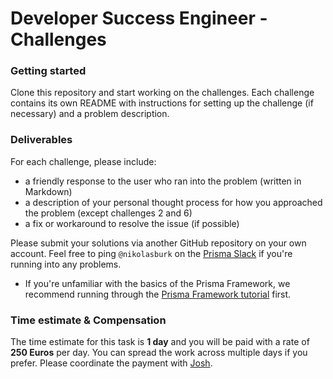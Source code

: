 # Developer Success Engineer - Challenges

### Getting started

Clone this repository and start working on the challenges. Each challenge contains its own README with instructions for setting up the challenge (if necessary) and a problem description.

### Deliverables

For each challenge, please include:

- a friendly response to the user who ran into the problem (written in Markdown)
- a description of your personal thought process for how you approached the problem (except challenges 2 and 6)
- a fix or workaround to resolve the issue (if possible)

Please submit your solutions via another GitHub repository on your own account. Feel free to ping `@nikolasburk` on the [Prisma Slack](http://slack.prisma.io/) if you're running into any problems.

- If you're unfamiliar with the basics of the Prisma Framework, we recommend running through the [Prisma Framework tutorial](https://github.com/prisma/prisma2/blob/master/docs/tutorial.md) first.

### Time estimate & Compensation

The time estimate for this task is **1 day** and you will be paid with a rate of **250 Euros** per day. You can spread the work across multiple days if you prefer. Please coordinate the payment with [Josh](mailto:mcleod@prisma.io).
